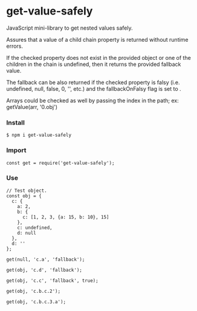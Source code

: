 # get-value-safely
JavaScript mini-library to get nested values safely.

Assures that a value of a child chain property is returned without runtime errors.

If the checked property does not exist in the provided object or one of the children in the chain
is undefined, then it returns the provided fallback value.

The fallback can be also returned if the checked property is falsy (i.e. undefined, null, false, 0, '', etc.)
and the fallbackOnFalsy flag is set to <TRUE>.

Arrays could be checked as well by passing the index in the path; ex: getValue(arr, '0.obj')

### Install

```
$ npm i get-value-safely
```

### Import

```
const get = require('get-value-safely');
```

### Use

```
// Test object.
const obj = {
  c: {
    a: 2,
    b: {
      c: [1, 2, 3, {a: 15, b: 10}, 15]
    },
    c: undefined,
    d: null
  },
  d: ''
};

get(null, 'c.a', 'fallback');

get(obj, 'c.d', 'fallback');

get(obj, 'c.c', 'fallback', true);

get(obj, 'c.b.c.2');

get(obj, 'c.b.c.3.a');

```
